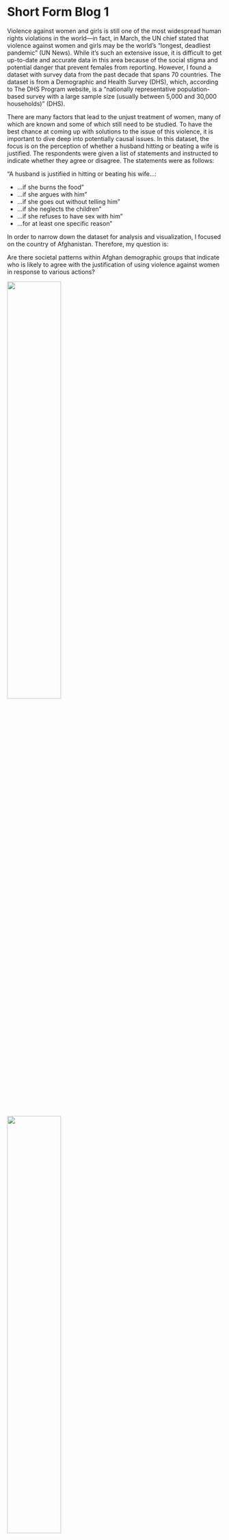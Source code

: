 # Short Form Blog 1

Violence against women and girls is still one of the most widespread human rights violations in the world––in fact, in March, the UN chief stated that violence against women and girls may be the world’s “longest, deadliest pandemic” (UN News). While it’s such an extensive issue, it is difficult to get up-to-date and accurate data in this area because of the social stigma and potential danger that prevent females from reporting. However, I found a dataset with survey data from the past decade that spans 70 countries. The dataset is from a Demographic and Health Survey (DHS), which, according to The DHS Program website, is a “nationally representative population-based survey with a large sample size (usually between 5,000 and 30,000 households)” (DHS).

There are many factors that lead to the unjust treatment of women, many of which are known and some of which still need to be studied. To have the best chance at coming up with solutions to the issue of this violence, it is important to dive deep into potentially causal issues. In this dataset, the focus is on the perception of whether a husband hitting or beating a wife is justified. The respondents were given a list of statements and instructed to indicate whether they agree or disagree. The statements were as follows:

“A husband is justified in hitting or beating his wife…:
* ...if she burns the food”
* ...if she argues with him”
* ...if she goes out without telling him”
* ...if she neglects the children”
* ...if she refuses to have sex with him”
* ...for at least one specific reason”


In order to narrow down the dataset for analysis and visualization, I focused on the country of Afghanistan. Therefore, my question is:

Are there societal patterns within Afghan demographic groups that indicate who is likely to agree with the justification of using violence against women in response to various actions?


<img src="https://user-images.githubusercontent.com/114178058/201834451-b5bf5b28-7c25-4e6c-8e48-3ca91128b4cb.png" width=50% height=50%>
<img src="https://user-images.githubusercontent.com/114178058/201834429-8716da15-3469-4e52-bf77-349df71ca82d.png" width=50% height=50%>
<img src="https://user-images.githubusercontent.com/114178058/201834439-f5caef3c-ad22-45f4-9216-8f90939f10c9.png" width=50% height=50%>
<img src="https://user-images.githubusercontent.com/114178058/201834460-5cbe5665-48ec-4889-85ab-1eb09def763c.png" width=50% height=50%>
